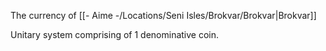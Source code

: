 The currency of [[- Aime -/Locations/Seni Isles/Brokvar/Brokvar|Brokvar]]

Unitary system comprising of 1 denominative coin. 